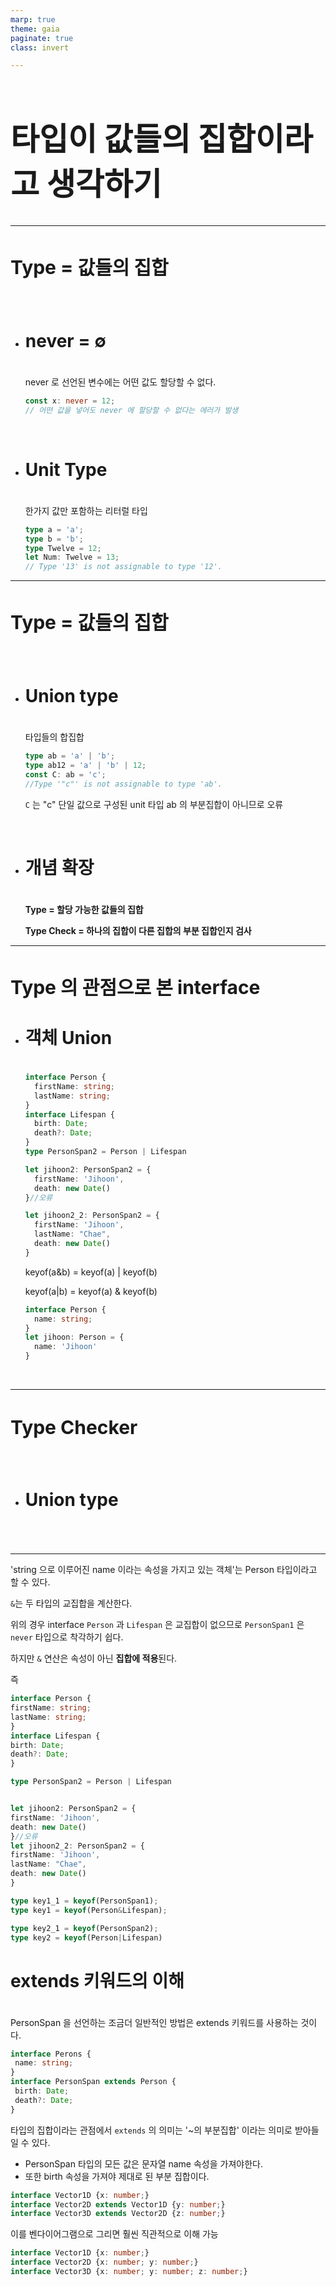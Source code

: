 ```yaml
---
marp: true
theme: gaia
paginate: true
class: invert

---
```

<style>
  h1 {
    font-size: 50px;
  }
  h2 {
    font-size: 30px;
  }  
  h3 {
    font-size: 28px;
    padding-bottom: 10px;
  }
  section {
    font-size: 20px;
  }  
</style>

# 타입이 값들의 집합이라고 생각하기

---


## Type = 값들의 집합

<br/>

* ### never = ∅

  never 로 선언된 변수에는 어떤 값도 할당할 수 없다. 

  ```ts
  const x: never = 12;
  // 어떤 값을 넣어도 never 에 할당할 수 없다는 에러가 발생
  ```
<br/>

* ### Unit Type

  한가지 값만 포함하는 리터럴 타입
  ```ts
  type a = 'a';
  type b = 'b';
  type Twelve = 12;
  let Num: Twelve = 13;
  // Type '13' is not assignable to type '12'.
  ```

---


## Type = 값들의 집합

<br/>

* ### Union type


  타입들의 합집합 
  ```ts
  type ab = 'a' | 'b';
  type ab12 = 'a' | 'b' | 12;
  const C: ab = 'c';
  //Type '"c"' is not assignable to type 'ab'.
  ```
  `C` 는 "c" 단일 값으로 구성된 unit 타입 
  ab 의 부분집합이 아니므로 오류 

<br/>

* ### 개념 확장
  
  **Type = 할당 가능한 값들의 집합** 
  
  **Type Check = 하나의 집합이 다른 집합의 부분 집합인지 검사**
  
  

---

<style>
  h1 {
    font-size: 50px;
  }
  h2 {
    font-size: 30px;
  }  
  section {
    font-size: 20px;
  }  
  code {
    align: "right"
  }
</style>

## Type 의 관점으로 본 interface

* ### 객체 Union

  ```ts
  interface Person {
    firstName: string;
    lastName: string;
  }
  interface Lifespan {
    birth: Date;
    death?: Date;
  }
  type PersonSpan2 = Person | Lifespan

  let jihoon2: PersonSpan2 = {
    firstName: 'Jihoon',
    death: new Date()
  }//오류

  let jihoon2_2: PersonSpan2 = {
    firstName: 'Jihoon',
    lastName: "Chae",
    death: new Date()
  }
  ``` 
  keyof(a&b) = keyof(a) | keyof(b)
  
  keyof(a|b) = keyof(a) & keyof(b)

  ```ts
  interface Person {
    name: string;
  }
  let jihoon: Person = {
    name: 'Jihoon'
  }
  ```
  <br/>
  

---

<style>
  h1 {
    font-size: 50px;
  }
  h2 {
    font-size: 30px;
  }  
  section {
    font-size: 20px;
  }  
</style>

## Type Checker
<br/>

* ### Union type
  <br/>
  

---













'string 으로 이루어진 name 이라는 속성을 가지고 있는 객체'는 Person 타입이라고 할 수 있다.





`&`는 두 타입의 교집합을 계산한다. 

위의 경우 interface `Person` 과 `Lifespan` 은 교집합이 없으므로 `PersonSpan1` 은 `never` 타입으로 착각하기 쉽다.

하지만 `&` 연산은 속성이 아닌 **집합에 적용**된다.

즉  

```ts
interface Person {
firstName: string;
lastName: string;
}
interface Lifespan {
birth: Date;
death?: Date;
}

type PersonSpan2 = Person | Lifespan


let jihoon2: PersonSpan2 = {
firstName: 'Jihoon',
death: new Date()
}//오류
let jihoon2_2: PersonSpan2 = {
firstName: 'Jihoon',
lastName: "Chae",
death: new Date()
}

```



```ts
type key1_1 = keyof(PersonSpan1);
type key1 = keyof(Person&Lifespan);

type key2_1 = keyof(PersonSpan2);
type key2 = keyof(Person|Lifespan)
```



### extends 키워드의 이해

PersonSpan 을 선언하는 조금더 일반적인 방법은 extends 키워드를 사용하는 것이다. 

```ts
interface Perons {
 name: string;
}
interface PersonSpan extends Person {
 birth: Date;
 death?: Date;
}
```

타입의 집합이라는 관점에서 `extends` 의 의미는  '~의 부분집합' 이라는 의미로 받아들일 수 있다.

* PersonSpan 타입의 모든 값은 문자열 name 속성을 가져야한다.
* 또한 birth 속성을 가져야 제대로 된 부분 집합이다.

```ts
interface Vector1D {x: number;}
interface Vector2D extends Vector1D {y: number;}
interface Vector3D extends Vector2D {z: number;}
```

이를 벤다이어그램으로 그리면 훨씬 직관적으로 이해 가능

```ts
interface Vector1D {x: number;}
interface Vector2D {x: number; y: number;}
interface Vector3D {x: number; y: number; z: number;}
```



 






































